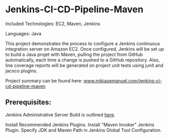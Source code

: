 # Jenkins-CI-CD-Pipeline-Maven

Included Technologies: EC2, Maven, Jenkins

Languages: Java

This project demonstrates the process to configure a Jenkins continuous integration server on Amazon EC2. Once configured, Jenkins will be set up to build a Java projet with Maven, pulling the project from GitHub automatically, each time a change is pushed to a GitHub repository. Also, line coverage reports will be generated on project unit tests using junit and jacoco plugins.

Project summary can be found here: www.mikiasemanuel.com/jenkins-ci-cd-pipeline-maven

## Prerequisites:

Jenkins Administrative Server Build is outlined [here](https://github.com/MikiasE/Automating-A-WebApp-Build-With-Terraform-and-Cloudformation/tree/master/TF_WebApp_Test).

Install Recommended Jenkins Plugins.
Install "Maven Invoker" Jenkins Plugin.
Specify JDK and Maven Path in Jenkins Global Tool Configuration.
